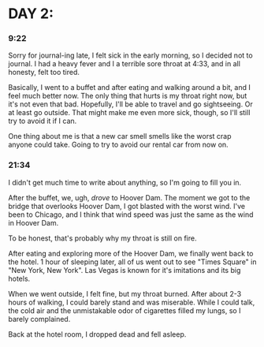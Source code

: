 # DAY 2:

### 9:22

Sorry for journal-ing late, I felt sick in the early morning, so I decided not to journal.
I had a heavy fever and I a terrible sore throat at 4:33, and in all honesty, felt too tired.

Basically, I went to a buffet and after eating and walking around a bit, and I feel much better now.
The only thing that hurts is my throat right now, but it's not even that bad.
Hopefully, I'll be able to travel and go sightseeing. Or at least go outside. That might make me even more sick, though, so I'll still try to avoid it if I can.

One thing about me is that a new car smell smells like the worst crap anyone could take.
Going to try to avoid our rental car from now on.

### 21:34

I didn't get much time to write about anything, so I'm going to fill you in.

After the buffet, we, ugh, _drove_ to Hoover Dam. The moment we got to the bridge that overlooks Hoover Dam, I got blasted with the worst wind. I've been to Chicago, and I think that wind speed was just the same as the wind in Hoover Dam.

To be honest, that's probably why my throat is still on fire.

After eating and exploring more of the Hoover Dam, we finally went back to the hotel.
1 hour of sleeping later, all of us went out to see "Times Square" in "New York, New York".
Las Vegas is known for it's imitations and its big hotels.

When we went outside, I felt fine, but my throat burned. After about 2-3 hours of walking, I could barely stand and was miserable. While I could talk, the cold air and the unmistakable odor of cigarettes filled my lungs, so I barely complained.

Back at the hotel room, I dropped dead and fell asleep.
